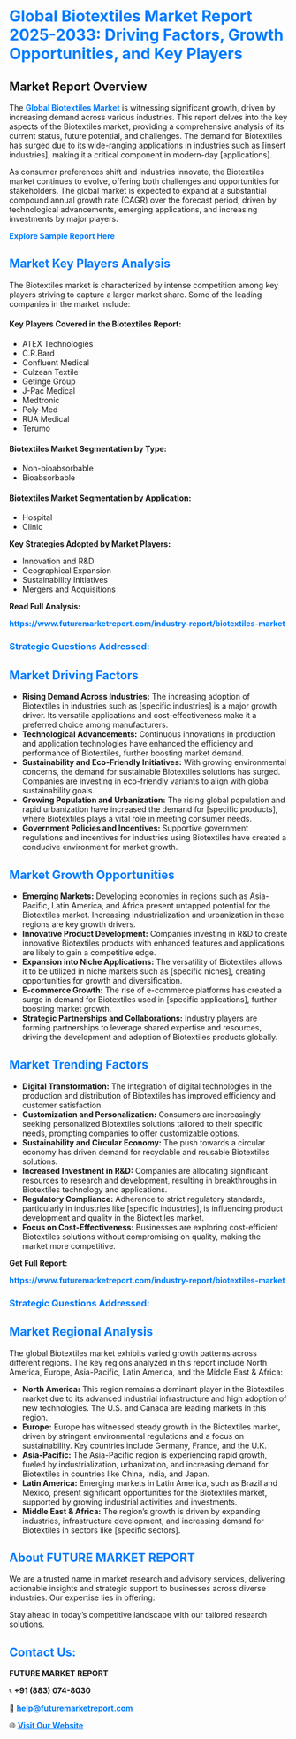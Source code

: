 <h1 style="color: #007BFF;">Global Biotextiles Market Report 2025-2033: Driving Factors, Growth Opportunities, and Key Players</h1>

<section id="overview">
<h2>Market Report Overview</h2>
<p>The <a href="https://www.futuremarketreport.com/industry-report/biotextiles-market" style="color: #007BFF; text-decoration: none;"><strong>Global Biotextiles Market</strong></a> is witnessing significant growth, driven by increasing demand across various industries. This report delves into the key aspects of the Biotextiles market, providing a comprehensive analysis of its current status, future potential, and challenges. The demand for Biotextiles has surged due to its wide-ranging applications in industries such as [insert industries], making it a critical component in modern-day [applications].</p>
<p>As consumer preferences shift and industries innovate, the Biotextiles market continues to evolve, offering both challenges and opportunities for stakeholders. The global market is expected to expand at a substantial compound annual growth rate (CAGR) over the forecast period, driven by technological advancements, emerging applications, and increasing investments by major players.</p>
</section>

<section id="overview">
<p><a href="https://www.futuremarketreport.com/request-sample/reportId=55779" style="color: #007BFF; text-decoration: none;"><strong>Explore Sample Report Here</strong></a></p>
</section>

<section id="key-players">
<h2 style="color: #007BFF;">Market Key Players Analysis</h2>
<p>The Biotextiles market is characterized by intense competition among key players striving to capture a larger market share. Some of the leading companies in the market include:</p>
<h4>Key Players Covered in the Biotextiles Report:</h4>
<ul><li>ATEX Technologies</li><li>C.R.Bard</li><li>Confluent Medical</li><li>Culzean Textile</li><li>Getinge Group</li><li>J-Pac Medical</li><li>Medtronic</li><li>Poly-Med</li><li>RUA Medical</li><li>Terumo</li></ul>
<h4>Biotextiles Market Segmentation by Type:</h4>
<ul><li>Non-bioabsorbable</li><li>Bioabsorbable</li></ul>

<h4>Biotextiles Market Segmentation by Application:</h4>
<ul><li>Hospital</li><li>Clinic</li></ul>
<p><strong>Key Strategies Adopted by Market Players:</strong></p>
<ul>
<li>Innovation and R&D</li>
<li>Geographical Expansion</li>
<li>Sustainability Initiatives</li>
<li>Mergers and Acquisitions</li>
</ul>
</section>

<section>
<p><strong>Read Full Analysis: </strong></p><a href="https://www.futuremarketreport.com/industry-report/biotextiles-market" style="color: #007BFF; text-decoration: none;"><strong>https://www.futuremarketreport.com/industry-report/biotextiles-market</strong></a>
<h3 style="color: #007BFF;">Strategic Questions Addressed:</h3>
</section>

<section id="driving-factors">
<h2 style="color: #007BFF;">Market Driving Factors</h2>
<ul>
<li><strong>Rising Demand Across Industries:</strong> The increasing adoption of Biotextiles in industries such as [specific industries] is a major growth driver. Its versatile applications and cost-effectiveness make it a preferred choice among manufacturers.</li>
<li><strong>Technological Advancements:</strong> Continuous innovations in production and application technologies have enhanced the efficiency and performance of Biotextiles, further boosting market demand.</li>
<li><strong>Sustainability and Eco-Friendly Initiatives:</strong> With growing environmental concerns, the demand for sustainable Biotextiles solutions has surged. Companies are investing in eco-friendly variants to align with global sustainability goals.</li>
<li><strong>Growing Population and Urbanization:</strong> The rising global population and rapid urbanization have increased the demand for [specific products], where Biotextiles plays a vital role in meeting consumer needs.</li>
<li><strong>Government Policies and Incentives:</strong> Supportive government regulations and incentives for industries using Biotextiles have created a conducive environment for market growth.</li>
</ul>
</section>

<section id="growth-opportunities">
<h2 style="color: #007BFF;">Market Growth Opportunities</h2>
<ul>
<li><strong>Emerging Markets:</strong> Developing economies in regions such as Asia-Pacific, Latin America, and Africa present untapped potential for the Biotextiles market. Increasing industrialization and urbanization in these regions are key growth drivers.</li>
<li><strong>Innovative Product Development:</strong> Companies investing in R&D to create innovative Biotextiles products with enhanced features and applications are likely to gain a competitive edge.</li>
<li><strong>Expansion into Niche Applications:</strong> The versatility of Biotextiles allows it to be utilized in niche markets such as [specific niches], creating opportunities for growth and diversification.</li>
<li><strong>E-commerce Growth:</strong> The rise of e-commerce platforms has created a surge in demand for Biotextiles used in [specific applications], further boosting market growth.</li>
<li><strong>Strategic Partnerships and Collaborations:</strong> Industry players are forming partnerships to leverage shared expertise and resources, driving the development and adoption of Biotextiles products globally.</li>
</ul>
</section>

<section id="trending-factors">
<h2 style="color: #007BFF;">Market Trending Factors</h2>
<ul>
<li><strong>Digital Transformation:</strong> The integration of digital technologies in the production and distribution of Biotextiles has improved efficiency and customer satisfaction.</li>
<li><strong>Customization and Personalization:</strong> Consumers are increasingly seeking personalized Biotextiles solutions tailored to their specific needs, prompting companies to offer customizable options.</li>
<li><strong>Sustainability and Circular Economy:</strong> The push towards a circular economy has driven demand for recyclable and reusable Biotextiles solutions.</li>
<li><strong>Increased Investment in R&D:</strong> Companies are allocating significant resources to research and development, resulting in breakthroughs in Biotextiles technology and applications.</li>
<li><strong>Regulatory Compliance:</strong> Adherence to strict regulatory standards, particularly in industries like [specific industries], is influencing product development and quality in the Biotextiles market.</li>
<li><strong>Focus on Cost-Effectiveness:</strong> Businesses are exploring cost-efficient Biotextiles solutions without compromising on quality, making the market more competitive.</li>
</ul>
</section>

<section>
<p><strong>Get Full Report: </strong></p><a href="https://www.futuremarketreport.com/industry-report/biotextiles-market" style="color: #007BFF; text-decoration: none;"><strong>https://www.futuremarketreport.com/industry-report/biotextiles-market</strong></a>
<h3 style="color: #007BFF;">Strategic Questions Addressed:</h3>
</section>


<section id="regional-analysis">
<h2 style="color: #007BFF;">Market Regional Analysis</h2>
<p>The global Biotextiles market exhibits varied growth patterns across different regions. The key regions analyzed in this report include North America, Europe, Asia-Pacific, Latin America, and the Middle East & Africa:</p>
<ul>
<li><strong>North America:</strong> This region remains a dominant player in the Biotextiles market due to its advanced industrial infrastructure and high adoption of new technologies. The U.S. and Canada are leading markets in this region.</li>
<li><strong>Europe:</strong> Europe has witnessed steady growth in the Biotextiles market, driven by stringent environmental regulations and a focus on sustainability. Key countries include Germany, France, and the U.K.</li>
<li><strong>Asia-Pacific:</strong> The Asia-Pacific region is experiencing rapid growth, fueled by industrialization, urbanization, and increasing demand for Biotextiles in countries like China, India, and Japan.</li>
<li><strong>Latin America:</strong> Emerging markets in Latin America, such as Brazil and Mexico, present significant opportunities for the Biotextiles market, supported by growing industrial activities and investments.</li>
<li><strong>Middle East & Africa:</strong> The region’s growth is driven by expanding industries, infrastructure development, and increasing demand for Biotextiles in sectors like [specific sectors].</li>
</ul>
</section>

<footer>
<h2 style="color: #007BFF;">About FUTURE MARKET REPORT</h2>
<p>We are a trusted name in market research and advisory services, delivering actionable insights and strategic support to businesses across diverse industries. Our expertise lies in offering:</p>

<p>Stay ahead in today’s competitive landscape with our tailored research solutions.</p>

<h2 style="color: #007BFF;">Contact Us:</h2>
<p><strong>FUTURE MARKET REPORT</strong></p>
<p>📞 <strong>+91 (883) 074-8030</strong></p>
<p>📧 <strong><a href="mailto:help@futuremarketreport.com" style="color: #007BFF;">help@futuremarketreport.com</a></strong></p>
<p>🌐 <strong><a href="https://www.futuremarketreport.com/" style="color: #007BFF;">Visit Our Website</a></strong></p>
</footer>